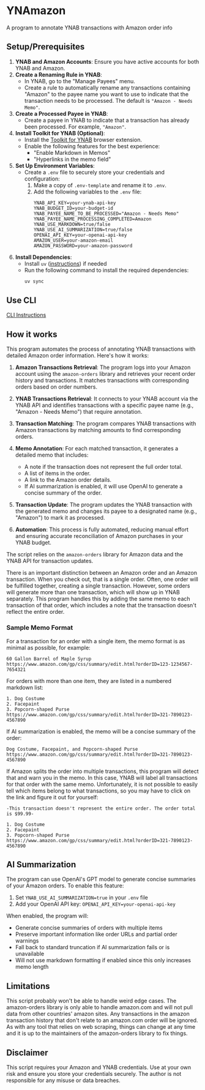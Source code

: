 # YNAmazon
A program to annotate YNAB transactions with Amazon order info

## Setup/Prerequisites
1. **YNAB and Amazon Accounts**: Ensure you have active accounts for both YNAB and Amazon.
2. **Create a Renaming Rule in YNAB**:
   - In YNAB, go to the "Manage Payees" menu.
   - Create a rule to automatically rename any transactions containing "Amazon" to the payee name you want to use to indicate that the transaction needs to be processed. The default is `"Amazon - Needs Memo"`.
3. **Create a Processed Payee in YNAB**:
   - Create a payee in YNAB to indicate that a transaction has already been processed. For example, `"Amazon"`.
4. **Install Toolkit for YNAB (Optional)**:
   - Install the [Toolkit for YNAB](https://toolkitforynab.com/) browser extension.
   - Enable the following features for the best experience:
     - "Enable Markdown in Memos"
     - "Hyperlinks in the memo field"
5. **Set Up Environment Variables**:
   - Create a `.env` file to securely store your credentials and configuration:
     1. Make a copy of `.env-template` and rename it to `.env`.
     2. Add the following variables to the `.env` file:
        ```plaintext
        YNAB_API_KEY=your-ynab-api-key
        YNAB_BUDGET_ID=your-budget-id
        YNAB_PAYEE_NAME_TO_BE_PROCESSED="Amazon - Needs Memo"
        YNAB_PAYEE_NAME_PROCESSING_COMPLETED=Amazon
        YNAB_USE_MARKDOWN=true/false
        YNAB_USE_AI_SUMMARIZATION=true/false
        OPENAI_API_KEY=your-openai-api-key
        AMAZON_USER=your-amazon-email
        AMAZON_PASSWORD=your-amazon-password
        ```
6. **Install Dependencies**:
   - Install `uv` ([instructions](https://github.com/astral-sh/uv?tab=readme-ov-file#installation)) if needed
   - Run the following command to install the required dependencies:
     ```bash
     uv sync
     ```

## Use CLI

[CLI Instructions](/CLI_README.md)

## How it works
This program automates the process of annotating YNAB transactions with detailed Amazon order information. Here's how it works:

1. **Amazon Transactions Retrieval**: The program logs into your Amazon account using the `amazon-orders` library and retrieves your recent order history and transactions. It matches transactions with corresponding orders based on order numbers.

2. **YNAB Transactions Retrieval**: It connects to your YNAB account via the YNAB API and identifies transactions with a specific payee name (e.g., "Amazon - Needs Memo") that require annotation.

3. **Transaction Matching**: The program compares YNAB transactions with Amazon transactions by matching amounts to find corresponding orders.

4. **Memo Annotation**: For each matched transaction, it generates a detailed memo that includes:
   - A note if the transaction does not represent the full order total.
   - A list of items in the order.
   - A link to the Amazon order details.
   - If AI summarization is enabled, it will use OpenAI to generate a concise summary of the order.

5. **Transaction Update**: The program updates the YNAB transaction with the generated memo and changes its payee to a designated name (e.g., "Amazon") to mark it as processed.

6. **Automation**: This process is fully automated, reducing manual effort and ensuring accurate reconciliation of Amazon purchases in your YNAB budget.

The script relies on the `amazon-orders` library for Amazon data and the YNAB API for transaction updates.

There is an important distinction between an Amazon order and an Amazon transaction. When you check out, that is a single order. Often, one order will be fulfilled together, creating a single transaction. However, some orders will generate more than one transaction, which will show up in YNAB separately. This program handles this by adding the same memo to each transaction of that order, which includes a note that the transaction doesn't reflect the entire order.

### Sample Memo Format

For a transaction for an order with a single item, the memo format is as minimal as possible, for example:
``` plaintext
60 Gallon Barrel of Maple Syrup
https://www.amazon.com/gp/css/summary/edit.html?orderID=123-1234567-7654321
```

For orders with more than one item, they are listed in a numbered markdown list:
``` plaintext
1. Dog Costume
2. Facepaint
3. Popcorn-shaped Purse
https://www.amazon.com/gp/css/summary/edit.html?orderID=321-7890123-4567890
```

If AI summarization is enabled, the memo will be a concise summary of the order:
``` plaintext
Dog Costume, Facepaint, and Popcorn-shaped Purse
https://www.amazon.com/gp/css/summary/edit.html?orderID=321-7890123-4567890
```

If Amazon splits the order into multiple transactions, this program will detect that and warn you in the memo. In this case, YNAB will label all transactions for that order with the same memo. Unfortunately, it is not possible to easily tell which items belong to what transactions, so you may have to click on the link and figure it out for yourself:
``` plaintext
-This transaction doesn't represent the entire order. The order total is $99.99-

1. Dog Costume
2. Facepaint
3. Popcorn-shaped Purse
https://www.amazon.com/gp/css/summary/edit.html?orderID=321-7890123-4567890
```

## AI Summarization
The program can use OpenAI's GPT model to generate concise summaries of your Amazon orders. To enable this feature:

1. Set `YNAB_USE_AI_SUMMARIZATION=true` in your `.env` file
2. Add your OpenAI API key: `OPENAI_API_KEY=your-openai-api-key`

When enabled, the program will:
- Generate concise summaries of orders with multiple items
- Preserve important information like order URLs and partial order warnings
- Fall back to standard truncation if AI summarization fails or is unavailable
- Will not use markdown formatting if enabled since this only increases memo length

## Limitations
This script probably won't be able to handle weird edge cases. The amazon-orders library is only able to handle amazon.com and will not pull data from other countries' amazon sites. Any transactions in the amazon transaction history that don't relate to an amazon.com order will be ignored. As with any tool that relies on web scraping, things can change at any time and it is up to the maintainers of the amazon-orders library to fix things.

## Disclaimer
This script requires your Amazon and YNAB credentials. Use at your own risk and ensure you store your credentials securely. The author is not responsible for any misuse or data breaches.
